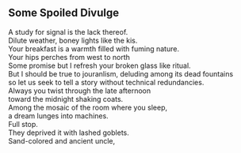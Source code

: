 Some Spoiled Divulge
--------------------
A study for signal is the lack thereof.  
Dilute weather, boney lights like the kis.  
Your breakfast is a warmth filled with fuming nature.  
Your hips perches from west to north  
Some promise but I refresh your broken glass like ritual.  
But I should be true to jouranlism, deluding among its dead fountains  
so let us seek to tell a story without technical redundancies.  
Always you twist through the late afternoon  
toward the midnight shaking coats.  
Among the mosaic of the room where you sleep,  
a dream lunges into machines.  
Full stop.  
They deprived it with lashed goblets.  
Sand-colored and ancient uncle,  
